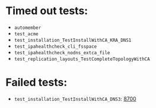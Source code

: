 # Timed out tests:
- `automember`
- `test_acme`
- `test_installation_TestInstallWithCA_KRA_DNS1`
- `test_ipahealthcheck_cli_fsspace`
- `test_ipahealthcheck_nodns_extca_file`
- `test_replication_layouts_TestCompleteTopologyWithCA`
# Failed tests:
- `test_installation_TestInstallWithCA_DNS3`: [8700](https://pagure.io/freeipa/issue/8700)
